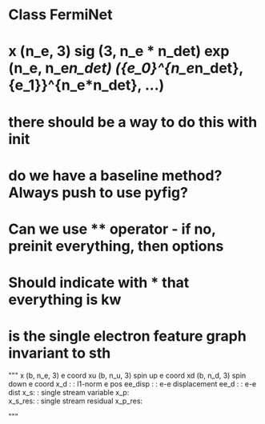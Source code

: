 



# Class FermiNet


# x (n_e, 3) sig (3, n_e * n_det) exp (n_e, n_e*n_det) ({e_0}^{n_e*n_det}, {e_1}}^{n_e*n_det}, ...)

# there should be a way to do this with init
  # do we have a baseline method? Always push to use pyfig? 
  # Can we use ** operator - if no, preinit everything, then options
  # Should indicate with * that everything is kw 
  # is the single electron feature graph invariant to sth
  """
    x (b, n_e, 3) e coord
    xu (b, n_u, 3) spin up e coord
    xd (b, n_d, 3) spin down e coord
    x_d :   : l1-norm e pos
    ee_disp :       : e-e displacement
    ee_d :       : e-e dist
    x_s:            : single stream variable
    x_p:    
    x_s_res:        : single stream residual 
    x_p_res: 

"""